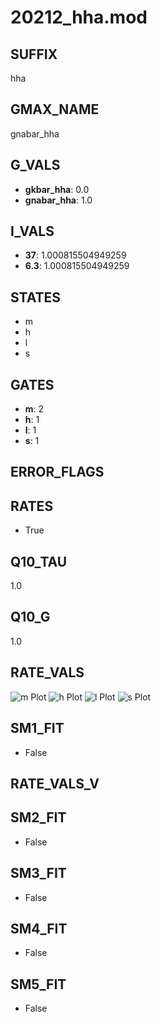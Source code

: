 # 20212_hha.mod

## SUFFIX

hha

## GMAX_NAME

gnabar_hha

## G_VALS

- **gkbar_hha**: 0.0
- **gnabar_hha**: 1.0

## I_VALS

- **37**: 1.000815504949259
- **6.3**: 1.000815504949259

## STATES

- m
- h
- l
- s

## GATES

- **m**: 2
- **h**: 1
- **l**: 1
- **s**: 1

## ERROR_FLAGS


## RATES

- True

## Q10_TAU

1.0

## Q10_G

1.0

## RATE_VALS

![m Plot](/Users/pbozelos/Dropbox/icg-Chai-Panos/supermodels/output_markdown_files/Na/20212_hha.mod/images/m.png)
![h Plot](/Users/pbozelos/Dropbox/icg-Chai-Panos/supermodels/output_markdown_files/Na/20212_hha.mod/images/h.png)
![l Plot](/Users/pbozelos/Dropbox/icg-Chai-Panos/supermodels/output_markdown_files/Na/20212_hha.mod/images/l.png)
![s Plot](/Users/pbozelos/Dropbox/icg-Chai-Panos/supermodels/output_markdown_files/Na/20212_hha.mod/images/s.png)

## SM1_FIT

- False

## RATE_VALS_V

## SM2_FIT

- False

## SM3_FIT

- False

## SM4_FIT

- False

## SM5_FIT

- False


